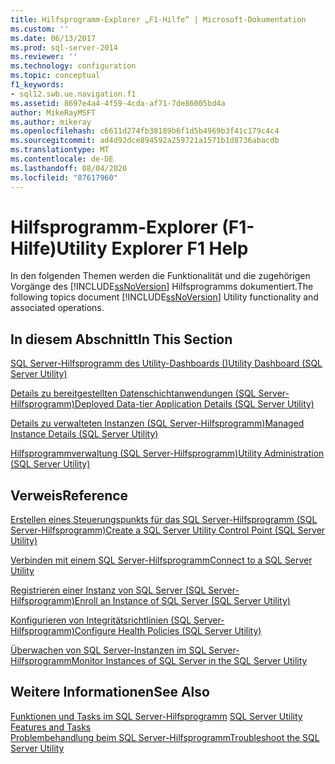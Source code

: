 ```yaml
---
title: Hilfsprogramm-Explorer „F1-Hilfe“ | Microsoft-Dokumentation
ms.custom: ''
ms.date: 06/13/2017
ms.prod: sql-server-2014
ms.reviewer: ''
ms.technology: configuration
ms.topic: conceptual
f1_keywords:
- sql12.swb.ue.navigation.f1
ms.assetid: 8697e4a4-4f59-4cda-af71-7de86005bd4a
author: MikeRayMSFT
ms.author: mikeray
ms.openlocfilehash: c6611d274fb38189b6f1d5b4969b3f41c179c4c4
ms.sourcegitcommit: ad4d92dce894592a259721a1571b1d8736abacdb
ms.translationtype: MT
ms.contentlocale: de-DE
ms.lasthandoff: 08/04/2020
ms.locfileid: "87617960"
---
```

# <a name="utility-explorer-f1-help"></a><span data-ttu-id="6a67a-102">Hilfsprogramm-Explorer (F1-Hilfe)</span><span class="sxs-lookup"><span data-stu-id="6a67a-102">Utility Explorer F1 Help</span></span>
  <span data-ttu-id="6a67a-103">In den folgenden Themen werden die Funktionalität und die zugehörigen Vorgänge des [!INCLUDE[ssNoVersion](../../includes/ssnoversion-md.md)] Hilfsprogramms dokumentiert.</span><span class="sxs-lookup"><span data-stu-id="6a67a-103">The following topics document [!INCLUDE[ssNoVersion](../../includes/ssnoversion-md.md)] Utility functionality and associated operations.</span></span>  
  
## <a name="in-this-section"></a><span data-ttu-id="6a67a-104">In diesem Abschnitt</span><span class="sxs-lookup"><span data-stu-id="6a67a-104">In This Section</span></span>  
 [<span data-ttu-id="6a67a-105">SQL Server-Hilfsprogramm des Utility-Dashboards &#40;&#41;</span><span class="sxs-lookup"><span data-stu-id="6a67a-105">Utility Dashboard &#40;SQL Server Utility&#41;</span></span>](../../database-engine/utility-dashboard-sql-server-utility.md)  
  
 [<span data-ttu-id="6a67a-106">Details zu bereitgestellten Datenschichtanwendungen &#40;SQL Server-Hilfsprogramm&#41;</span><span class="sxs-lookup"><span data-stu-id="6a67a-106">Deployed Data-tier Application Details &#40;SQL Server Utility&#41;</span></span>](../../database-engine/deployed-data-tier-application-details-sql-server-utility.md)  
  
 [<span data-ttu-id="6a67a-107">Details zu verwalteten Instanzen &#40;SQL Server-Hilfsprogramm&#41;</span><span class="sxs-lookup"><span data-stu-id="6a67a-107">Managed Instance Details &#40;SQL Server Utility&#41;</span></span>](../../database-engine/managed-instance-details-sql-server-utility.md)  
  
 [<span data-ttu-id="6a67a-108">Hilfsprogrammverwaltung &#40;SQL Server-Hilfsprogramm&#41;</span><span class="sxs-lookup"><span data-stu-id="6a67a-108">Utility Administration &#40;SQL Server Utility&#41;</span></span>](../../database-engine/utility-administration-sql-server-utility.md)  
  
## <a name="reference"></a><span data-ttu-id="6a67a-109">Verweis</span><span class="sxs-lookup"><span data-stu-id="6a67a-109">Reference</span></span>  
 [<span data-ttu-id="6a67a-110">Erstellen eines Steuerungspunkts für das SQL Server-Hilfsprogramm &#40;SQL Server-Hilfsprogramm&#41;</span><span class="sxs-lookup"><span data-stu-id="6a67a-110">Create a SQL Server Utility Control Point &#40;SQL Server Utility&#41;</span></span>](create-a-sql-server-utility-control-point-sql-server-utility.md)  
  
 [<span data-ttu-id="6a67a-111">Verbinden mit einem SQL Server-Hilfsprogramm</span><span class="sxs-lookup"><span data-stu-id="6a67a-111">Connect to a SQL Server Utility</span></span>](connect-to-a-sql-server-utility.md)  
  
 [<span data-ttu-id="6a67a-112">Registrieren einer Instanz von SQL Server &#40;SQL Server-Hilfsprogramm&#41;</span><span class="sxs-lookup"><span data-stu-id="6a67a-112">Enroll an Instance of SQL Server &#40;SQL Server Utility&#41;</span></span>](enroll-an-instance-of-sql-server-sql-server-utility.md)  
  
 [<span data-ttu-id="6a67a-113">Konfigurieren von Integritätsrichtlinien &#40;SQL Server-Hilfsprogramm&#41;</span><span class="sxs-lookup"><span data-stu-id="6a67a-113">Configure Health Policies &#40;SQL Server Utility&#41;</span></span>](configure-health-policies-sql-server-utility.md)  
  
 [<span data-ttu-id="6a67a-114">Überwachen von SQL Server-Instanzen im SQL Server-Hilfsprogramm</span><span class="sxs-lookup"><span data-stu-id="6a67a-114">Monitor Instances of SQL Server in the SQL Server Utility</span></span>](monitor-instances-of-sql-server-in-the-sql-server-utility.md)  
  
## <a name="see-also"></a><span data-ttu-id="6a67a-115">Weitere Informationen</span><span class="sxs-lookup"><span data-stu-id="6a67a-115">See Also</span></span>  
 <span data-ttu-id="6a67a-116">[Funktionen und Tasks im SQL Server-Hilfsprogramm](sql-server-utility-features-and-tasks.md) </span><span class="sxs-lookup"><span data-stu-id="6a67a-116">[SQL Server Utility Features and Tasks](sql-server-utility-features-and-tasks.md) </span></span>  
 [<span data-ttu-id="6a67a-117">Problembehandlung beim SQL Server-Hilfsprogramm</span><span class="sxs-lookup"><span data-stu-id="6a67a-117">Troubleshoot the SQL Server Utility</span></span>](../../database-engine/troubleshoot-the-sql-server-utility.md)  
  
  
